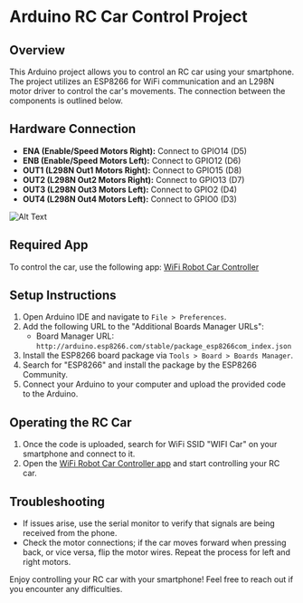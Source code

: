 # Arduino RC Car Control Project

## Overview
This Arduino project allows you to control an RC car using your smartphone. The project utilizes an ESP8266 for WiFi communication and an L298N motor driver to control the car's movements. The connection between the components is outlined below.

## Hardware Connection
- **ENA (Enable/Speed Motors Right):** Connect to GPIO14 (D5)
- **ENB (Enable/Speed Motors Left):** Connect to GPIO12 (D6)
- **OUT1 (L298N Out1 Motors Right):** Connect to GPIO15 (D8)
- **OUT2 (L298N Out2 Motors Right):** Connect to GPIO13 (D7)
- **OUT3 (L298N Out3 Motors Left):** Connect to GPIO2 (D4)
- **OUT4 (L298N Out4 Motors Left):** Connect to GPIO0 (D3)

![Alt Text]([url](https://github.com/AbdAlhalemEz/Wifi-Car/blob/main/Wifi-controlled-car.jpg))


## Required App
To control the car, use the following app: [WiFi Robot Car Controller](https://play.google.com/store/apps/details?id=com.bluino.esp8266wifirobotcar&pcampaignid=web_share)

## Setup Instructions
1. Open Arduino IDE and navigate to `File > Preferences`.
2. Add the following URL to the "Additional Boards Manager URLs":
   - Board Manager URL: `http://arduino.esp8266.com/stable/package_esp8266com_index.json`
3. Install the ESP8266 board package via `Tools > Board > Boards Manager`.
4. Search for "ESP8266" and install the package by the ESP8266 Community.
5. Connect your Arduino to your computer and upload the provided code to the Arduino.

## Operating the RC Car
1. Once the code is uploaded, search for WiFi SSID "WIFI Car" on your smartphone and connect to it.
2. Open the [WiFi Robot Car Controller app](https://play.google.com/store/apps/details?id=com.bluino.esp8266wifirobotcar&pcampaignid=web_share) and start controlling your RC car.

## Troubleshooting
- If issues arise, use the serial monitor to verify that signals are being received from the phone.
- Check the motor connections; if the car moves forward when pressing back, or vice versa, flip the motor wires. Repeat the process for left and right motors.

Enjoy controlling your RC car with your smartphone! Feel free to reach out if you encounter any difficulties.
